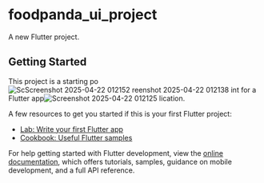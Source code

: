 # foodpanda_ui_project

A new Flutter project.

## Getting Started

This project is a starting po![Sc![Screenshot 2025-04-22 012152](https://github.com/user-attachments/assets/9856fb43-6e16-4ed5-9645-8a2af9f1719a)
reenshot 2025-04-22 012138](https://github.com/user-attachments/assets/ab0573e6-80d0-49c9-b988-e79f44cf78f3)
int for a Flutter app![Screenshot 2025-04-22 012125](https://github.com/user-attachments/assets/168f8e48-f8f7-452e-891c-6b80c2accc4f)
lication.

A few resources to get you started if this is your first Flutter project:

- [Lab: Write your first Flutter app](https://docs.flutter.dev/get-started/codelab)
- [Cookbook: Useful Flutter samples](https://docs.flutter.dev/cookbook)

For help getting started with Flutter development, view the
[online documentation](https://docs.flutter.dev/), which offers tutorials,
samples, guidance on mobile development, and a full API reference.
